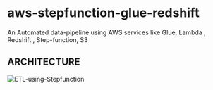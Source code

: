 # aws-stepfunction-glue-redshift
An Automated data-pipeline using AWS services like Glue, Lambda , Redshift , Step-function, S3 

## ARCHITECTURE
![ETL-using-Stepfunction](https://github.com/PranauvShanmuganathan/aws-stepfunction-glue-redshift/assets/52068839/bd4b44da-1740-4c85-bad8-37f25daef2aa)


